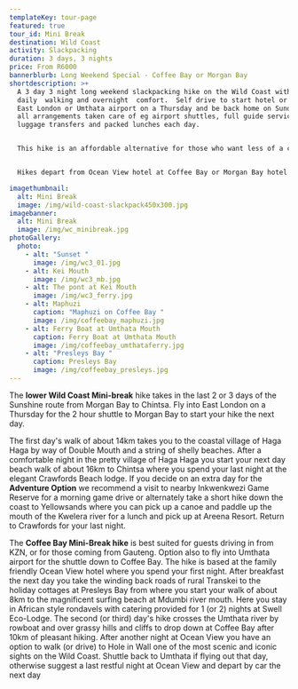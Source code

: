 ```yaml
---
templateKey: tour-page
featured: true
tour_id: Mini Break
destination: Wild Coast
activity: Slackpacking
duration: 3 days, 3 nights
price: From R6000
bannerblurb: Long Weekend Special - Coffee Bay or Morgan Bay
shortdescription: >+
  A 3 day 3 night long weekend slackpacking hike on the Wild Coast with pleasant
  daily  walking and overnight  comfort.  Self drive to start hotel or fly into
  East London or Umthata airport on a Thursday and be back home on Sunday with
  all arrangements taken care of eg airport shuttles, full guide service,
  luggage transfers and packed lunches each day.  


  This hike is an affordable alternative for those who want less of a challenge and more of an opportunity to get away to nature, to destress,  and soak in the wonderful wild coast scenery. We can build in extra rest days or additional activities if requested (eg local history and nature tours, river cruises or paddling, bush camps with game drives etc)


  Hikes depart from Ocean View hotel at Coffee Bay or Morgan Bay hotel on the lower Wild Coast. 

imagethumbnail:
  alt: Mini Break
  image: /img/wild-coast-slackpack450x300.jpg
imagebanner:
  alt: Mini Break
  image: /img/wc_minibreak.jpg
photoGallery:
  photo:
    - alt: "Sunset "
      image: /img/wc3_01.jpg
    - alt: Kei Mouth
      image: /img/wc3_mb.jpg
    - alt: The pont at Kei Mouth
      image: /img/wc3_ferry.jpg
    - alt: Maphuzi
      caption: "Maphuzi on Coffee Bay "
      image: /img/coffeebay_maphuzi.jpg
    - alt: Ferry Boat at Umthata Mouth
      caption: Ferry Boat at Umthata Mouth
      image: /img/coffeebay_umthataferry.jpg
    - alt: "Presleys Bay "
      caption: Presleys Bay
      image: /img/coffeebay_presleys.jpg
---
```

The **lower Wild Coast Mini-break** hike takes in the last 2 or 3 days of the Sunshine route from Morgan Bay to Chintsa.   Fly into East London on a Thursday for the 2 hour shuttle to Morgan Bay to start your hike the next day.  

The first day's walk of about 14km takes you to the coastal village of Haga Haga by way of Double Mouth and a string of shelly beaches.  After a comfortable night in the pretty village of Haga Haga you start your next day beach walk of about 16km to Chintsa where you spend your last night at the elegant Crawfords Beach lodge. If you decide on an extra day for the **Adventure Option** we recommend a visit to nearby Inkwenkwezi Game Reserve for a morning game drive or alternately take a short hike down the coast to Yellowsands  where you can pick up a canoe and paddle up the mouth of the Kwelera river for a lunch and pick up at Areena Resort. Return to Crawfords for your last night.

The **Coffee Bay Mini-Break hike** is best suited for guests driving in from KZN, or for those coming from Gauteng.  Option also to fly into Umthata airport for the shuttle down to Coffee Bay.  The hike is based at the family friendly  Ocean View hotel where you spend your first night.   After breakfast the next day you take the winding back roads of rural Transkei to the holiday cottages at Presleys Bay from where you start your walk of about 8km to the magnificent surfing beach at Mdumbi river mouth.  Here you stay in African style rondavels  with catering provided  for 1 (or 2) nights at Swell Eco-Lodge.  The second (or third) day's hike crosses the Umthata river by rowboat and over grassy hills and cliffs to drop down at Coffee  Bay after 10km of pleasant hiking.  After another night at Ocean View you have an option to walk (or drive) to Hole in Wall one of the most scenic and iconic sights on the Wild Coast.  Shuttle back to Umthata if flying out that day, otherwise suggest a last restful night at Ocean View and depart by car the next day